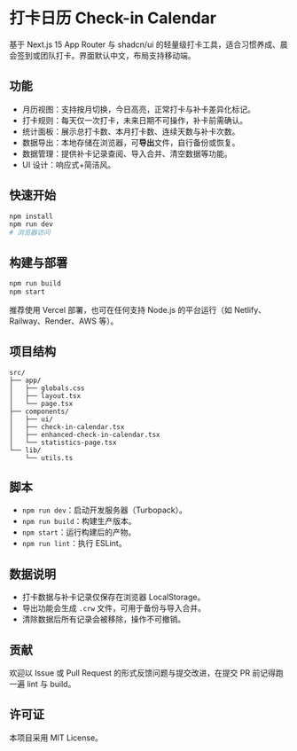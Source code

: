 # 打卡日历 Check-in Calendar

基于 Next.js 15 App Router 与 shadcn/ui 的轻量级打卡工具，适合习惯养成、晨会签到或团队打卡。界面默认中文，布局支持移动端。

## 功能
- 月历视图：支持按月切换，今日高亮，正常打卡与补卡差异化标记。
- 打卡规则：每天仅一次打卡，未来日期不可操作，补卡前需确认。
- 统计面板：展示总打卡数、本月打卡数、连续天数与补卡次数。
- 数据导出：本地存储在浏览器，可**导出**文件，自行备份或恢复。
- 数据管理：提供补卡记录查阅、导入合并、清空数据等功能。
- UI 设计：响应式+简洁风。

## 快速开始
```bash
npm install
npm run dev
# 浏览器访问
```

## 构建与部署
```bash
npm run build
npm start
```
推荐使用 Vercel 部署，也可在任何支持 Node.js 的平台运行（如 Netlify、Railway、Render、AWS 等）。

## 项目结构
```text
src/
├── app/
│   ├── globals.css
│   ├── layout.tsx
│   └── page.tsx
├── components/
│   ├── ui/
│   ├── check-in-calendar.tsx
│   ├── enhanced-check-in-calendar.tsx
│   └── statistics-page.tsx
└── lib/
    └── utils.ts
```

## 脚本
- `npm run dev`：启动开发服务器（Turbopack）。
- `npm run build`：构建生产版本。
- `npm start`：运行构建后的产物。
- `npm run lint`：执行 ESLint。

## 数据说明
- 打卡数据与补卡记录仅保存在浏览器 LocalStorage。
- 导出功能会生成 `.crw` 文件，可用于备份与导入合并。
- 清除数据后所有记录会被移除，操作不可撤销。

## 贡献
欢迎以 Issue 或 Pull Request 的形式反馈问题与提交改进，在提交 PR 前记得跑一遍 lint 与 build。

## 许可证
本项目采用 MIT License。
